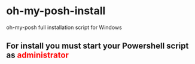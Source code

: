 # oh-my-posh-install
oh-my-posh full installation script for Windows

##  For install you must start your Powershell script as <span style="color:red">administrator</span>
